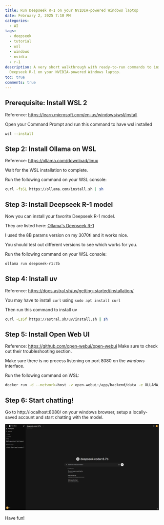 ```yaml
---
title: Run Deepseek R-1 on your NVIDIA-powered Windows laptop
date: February 2, 2025 7:10 PM
categories:
  - AI
tags:
  - deepseek
  - tutorial
  - wsl
  - windows
  - nvidia
  - r-1
description: A very short walkthrough with ready-to-run commands to install
  Deepseek R-1 on your NVIDIA-powered Windows laptop.
toc: true
comments: true
---
```


## Prerequisite: Install WSL 2

Reference: <https://learn.microsoft.com/en-us/windows/wsl/install>

Open your Command Prompt and run this command to have wsl installed

```bash
wsl --install
```

## Step 2: Install Ollama on WSL

Reference: <https://ollama.com/download/linux>

Wait for the WSL installation to complete.

Run the following command on your WSL console:

```bash
curl -fsSL https://ollama.com/install.sh | sh
```

## Step 3: Install Deepseek R-1 model

Now you can install your favorite Deepseek R-1 model.

They are listed here: [Ollama's Deepseek R-1](https://ollama.com/library/deepseek-r1:7b)

I used the 8B params version on my 3070ti and it works nice.

You should test out different versions to see which works for you.

Run the following command on your WSL console:

```bash
ollama run deepseek-r1:7b
```

## Step 4: Install uv

Reference: <https://docs.astral.sh/uv/getting-started/installation/>

You may have to install `curl` using `sudo apt install curl`

Then run this command to install uv

```bash
curl -LsSf https://astral.sh/uv/install.sh | sh
```

## Step 5: Install Open Web UI

Reference: <https://github.com/open-webui/open-webui>
Make sure to check out their troubleshooting section.

Make sure there is no process listening on port 8080 on the _windows_ interface.

Run the following command on WSL:

```bash
docker run -d --network=host -v open-webui:/app/backend/data -e OLLAMA_BASE_URL=http://127.0.0.1:11434 --name open-webui --restart always ghcr.io/open-webui/open-webui:main
```

## Step 6: Start chatting!

Go to http://localhost:8080/ on your windows browser, setup a locally-saved account and start chatting with the model.

![demo-chat-ui](/assets/img/uploads/chatui.png "The result!")

Have fun!
